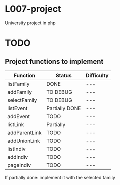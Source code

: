 # L007-project
University project in php


# TODO



## Project functions to implement

Function | Status | Difficulty
--- | --- | ---
listFamily | DONE | ---
addFamily | TO DEBUG | ---
selectFamily | TO DEBUG | ---
listEvent | Partially DONE | ---
addEvent | TODO | ---
listLink | Partially | ---
addParentLink | TODO | ---
addUnionLink | TODO | ---
listIndiv | TODO | ---
addIndiv | TODO | ---
pageIndiv | TODO | ---

If partially done: implement it with the selected family